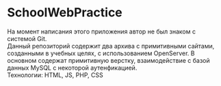# SchoolWebPractice
На момент написания этого приложения автор не был знаком с системой Git.  
Данный репозиторий содержит два архива с примитивными сайтами, созданными в учебных целях, с использованием OpenServer. В основном содержат примитивную верстку, взаимодействие с базой данных MySQL с некоторой аутенфикацией.  
Технологии: HTML, JS, PHP, CSS
